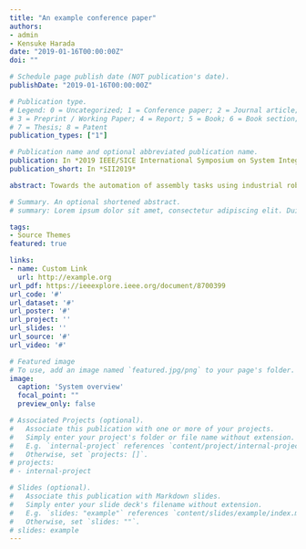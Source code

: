 ```yaml
---
title: "An example conference paper"
authors:
- admin
- Kensuke Harada
date: "2019-01-16T00:00:00Z"
doi: ""

# Schedule page publish date (NOT publication's date).
publishDate: "2019-01-16T00:00:00Z"

# Publication type.
# Legend: 0 = Uncategorized; 1 = Conference paper; 2 = Journal article;
# 3 = Preprint / Working Paper; 4 = Report; 5 = Book; 6 = Book section;
# 7 = Thesis; 8 = Patent
publication_types: ["1"]

# Publication name and optional abbreviated publication name.
publication: In *2019 IEEE/SICE International Symposium on System Integration*
publication_short: In *SII2019*

abstract: Towards the automation of assembly tasks using industrial robot manipulators, improving the robotic grasping is essential. In this paper, we employed a reinforcement learning method based on the policy search algorithm, call Guided Policy Search, to learn policies for the grasping problem. The goal was to evaluate if policies trained solely using sets of primitive shaped objects, can still achieve the task of grasping objects of more complex shapes. The results show that even using simple shaped objects; the method can learn policies that generalize to more complex shapes. Additionally, a robustness test was conducted to show that the visual component of the policy helps to guide the system when there is an error in the estimation of the target object pose.

# Summary. An optional shortened abstract.
# summary: Lorem ipsum dolor sit amet, consectetur adipiscing elit. Duis posuere tellus ac convallis placerat. Proin tincidunt magna sed ex sollicitudin condimentum.

tags:
- Source Themes
featured: true

links:
- name: Custom Link
  url: http://example.org
url_pdf: https://ieeexplore.ieee.org/document/8700399
url_code: '#'
url_dataset: '#'
url_poster: '#'
url_project: ''
url_slides: ''
url_source: '#'
url_video: '#'

# Featured image
# To use, add an image named `featured.jpg/png` to your page's folder. 
image:
  caption: 'System overview'
  focal_point: ""
  preview_only: false

# Associated Projects (optional).
#   Associate this publication with one or more of your projects.
#   Simply enter your project's folder or file name without extension.
#   E.g. `internal-project` references `content/project/internal-project/index.md`.
#   Otherwise, set `projects: []`.
# projects:
# - internal-project

# Slides (optional).
#   Associate this publication with Markdown slides.
#   Simply enter your slide deck's filename without extension.
#   E.g. `slides: "example"` references `content/slides/example/index.md`.
#   Otherwise, set `slides: ""`.
# slides: example
---
```


<!-- {{% alert note %}}
Click the *Cite* button above to demo the feature to enable visitors to import publication metadata into their reference management software.
{{% /alert %}} -->

<!-- {{% alert note %}}
Click the *Slides* button above to demo Academic's Markdown slides feature.
{{% /alert %}}

Supplementary notes can be added here, including [code and math](https://sourcethemes.com/academic/docs/writing-markdown-latex/). -->


